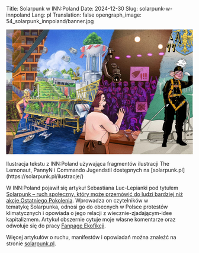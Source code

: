 Title: Solarpunk w INN:Poland
Date: 2024-12-30
Slug: solarpunk-w-innpoland
Lang: pl
Translation: false
opengraph_image: 54_solarpunk_innpoland/banner.jpg

![Ilustracja tekstu z INN:Poland](images/54_solarpunk_innpoland/banner.jpg)
<figcaption markdown="1">
  Ilustracja tekstu z INN:Poland używająca fragmentów ilustracji The Lemonaut, PannyN i Commando Jugendstil dostępnych na [solarpunk.pl](https://solarpunk.pl/ilustracje/)
</figcaption>

W INN:Poland pojawił się artykuł Sebastiana Luc-Lepianki pod tytułem [Solarpunk – ruch społeczny, który może przemówić do ludzi bardziej niż akcje Ostatniego Pokolenia](https://innpoland.pl/209981,co-to-jest-solarpunk-solarpunkowe-manifesto). Wprowadza on czytelników w tematykę Solarpunka, odnosi go do obecnych w Polsce protestów klimatycznych i opowiada o jego relacji z wiecznie-zjadającym-idee kapitalizmem. Artykuł obszernie cytuje moje własne komentarze oraz odwołuje się do pracy [Fanpage Ekofikcji](https://www.facebook.com/ekofikcje/).

Więcej artykułów o ruchu, manifestów i opowiadań można znaleźć na stronie [solarpunk.pl](https://solarpunk.pl/zrodla/).